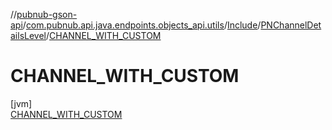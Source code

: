 //[pubnub-gson-api](../../../../../index.md)/[com.pubnub.api.java.endpoints.objects_api.utils](../../../index.md)/[Include](../../index.md)/[PNChannelDetailsLevel](../index.md)/[CHANNEL_WITH_CUSTOM](index.md)

# CHANNEL_WITH_CUSTOM

[jvm]\
[CHANNEL_WITH_CUSTOM](index.md)
